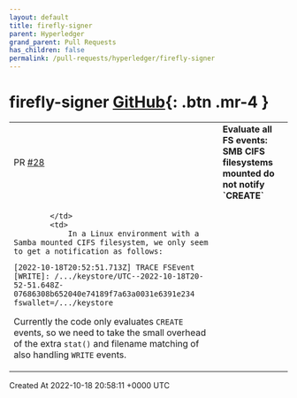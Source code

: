 ```yaml
---
layout: default
title: firefly-signer
parent: Hyperledger
grand_parent: Pull Requests
has_children: false
permalink: /pull-requests/hyperledger/firefly-signer
---
```


# firefly-signer <span class="fs-3 right-align">[GitHub](https://github.com/hyperledger/firefly-signer){: .btn .mr-4 }</span>


<div>
    <table>
        <tr>
            <td>
                PR <a href="https://github.com/hyperledger/firefly-signer/pull/28" class=".btn">#28</a>
            </td>
            <td>
                <b>
                    Evaluate all FS events: SMB CIFS filesystems mounted do not notify `CREATE`
                </b>
            </td>
        </tr>
        <tr>
            <td>
                
            </td>
            <td>
                In a Linux environment with a Samba mounted CIFS filesystem, we only seem to get a notification as follows:

```
[2022-10-18T20:52:51.713Z] TRACE FSEvent [WRITE]: /.../keystore/UTC--2022-10-18T20-52-51.648Z-07686308b652040e74189f7a63a0031e6391e234 fswallet=/.../keystore
```

Currently the code only evaluates `CREATE` events, so we need to take the small overhead of the extra `stat()` and filename matching of also handling `WRITE` events.
            </td>
        </tr>
    </table>
    <div class="right-align">
        Created At 2022-10-18 20:58:11 +0000 UTC
    </div>
</div>

